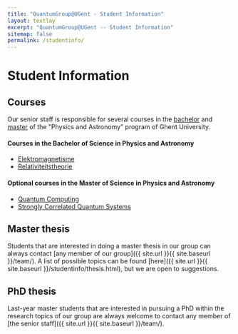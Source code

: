 ```yaml
---
title: "QuantumGroup@UGent - Student Information"
layout: textlay
excerpt: "QuantumGroup@UGent -- Student Information"
sitemap: false
permalink: /studentinfo/
---
```


# Student Information

## Courses
Our senior staff is responsible for several courses in the [bachelor](https://studiegids.ugent.be/2020/NL/FACULTY/C/BACH/CBFYST/CBFYST.html) and [master](https://studiegids.ugent.be/2020/NL/FACULTY/C/MABA/CMFYST/CMFYST.html) of  the "Physics and Astronomy" program of Ghent University.

#### Courses in the Bachelor of Science in Physics and Astronomy

* [Elektromagnetisme](https://studiegids.ugent.be/2020/NL/studiefiches/C002133.pdf)
* [Relativiteitstheorie](https://studiegids.ugent.be/2020/NL/studiefiches/C002462.pdf)

#### Optional courses in the Master of Science in Physics and Astronomy
* [Quantum Computing](https://studiegids.ugent.be/2020/NL/studiefiches/C003668.pdf)
* [Strongly Correlated Quantum Systems](https://studiegids.ugent.be/2020/NL/studiefiches/C004071.pdf)

## Master thesis

Students that are interested in doing a master thesis in our group can always contact [any member of our group]({{ site.url }}{{ site.baseurl }}/team/). A list of possible topics can be found [here]({{ site.url }}{{ site.baseurl }}/studentinfo/thesis.html), but we are open to suggestions.

## PhD thesis

Last-year master students that are interested in pursuing a PhD within the research topics of our group are always welcome to contact any member of [the senior staff]({{ site.url }}{{ site.baseurl }}/team/).
